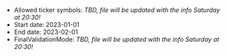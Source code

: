 - Allowed ticker symbols: *TBD, file will be updated with the info Saturday at 20:30!*
- Start date: 2023-01-01
- End date: 2023-02-01
- FinalValidationMode: *TBD, file will be updated with the info Saturday at 20:30!*
